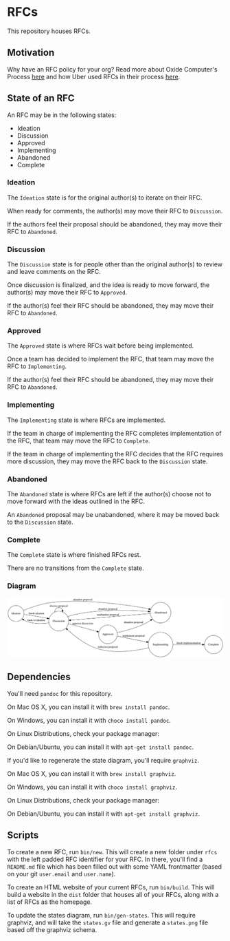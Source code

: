 # RFCs

This repository houses RFCs.

## Motivation

Why have an RFC policy for your org? Read more about Oxide Computer's Process [here](https://oxide.computer/blog/rfd-1-requests-for-discussion) and how Uber used RFCs in their process [here](https://blog.pragmaticengineer.com/scaling-engineering-teams-via-writing-things-down-rfcs/).

## State of an RFC

An RFC may be in the following states:

- Ideation
- Discussion
- Approved
- Implementing
- Abandoned
- Complete

### Ideation

The `Ideation` state is for the original author(s) to iterate on their RFC. 

When ready for comments, the author(s) may move their RFC to `Discussion`.

If the authors feel their proposal should be abandoned, they may move their RFC to `Abandoned`. 

### Discussion

The `Discussion` state is for people other than the original author(s) to review and leave comments on the RFC.

Once discussion is finalized, and the idea is ready to move forward, the author(s) may move their RFC to `Approved`.

If the author(s) feel their RFC should be abandoned, they may move their RFC to `Abandoned`.

### Approved

The `Approved` state is where RFCs wait before being implemented.

Once a team has decided to implement the RFC, that team may move the RFC to `Implementing`.

If the author(s) feel their RFC should be abandoned, they may move their RFC to `Abandoned`.

### Implementing

The `Implementing` state is where RFCs are implemented. 

If the team in charge of implementing the RFC completes implementation of the RFC, that team may move the RFC to `Complete`.

If the team in charge of implementing the RFC decides that the RFC requires more discussion, they may move the RFC back to the `Discussion` state.

### Abandoned

The `Abandoned` state is where RFCs are left if the author(s) choose not to move forward with the ideas outlined in the RFC.

An `Abandoned` proposal may be unabandoned, where it may be moved back to the `Discussion` state.

### Complete

The `Complete` state is where finished RFCs rest.

There are no transitions from the `Complete` state.

### Diagram

![State of an RFC](./states.png)

## Dependencies

You'll need `pandoc` for this repository.

On Mac OS X, you can install it with `brew install pandoc`.

On Windows, you can install it with `choco install pandoc`.

On Linux Distributions, check your package manager:

On Debian/Ubuntu, you can install it with `apt-get install pandoc`.

If you'd like to regenerate the state diagram, you'll require `graphviz`.

On Mac OS X, you can install it with `brew install graphviz`.

On Windows, you can install it with `choco install graphviz`.

On Linux Distributions, check your package manager:

On Debian/Ubuntu, you can install it with `apt-get install graphviz`. 

## Scripts

To create a new RFC, run `bin/new`. This will create a new folder under `rfcs` with the left padded RFC identifier for your RFC. In there, you'll find a `README.md` file which has been filled out with some YAML frontmatter (based on your git `user.email` and `user.name`).

To create an HTML website of your current RFCs, run `bin/build`. This will build a website in the `dist` folder that houses all of your RFCs, along with a list of RFCs as the homepage.

To update the states diagram, run `bin/gen-states`. This will require graphviz, and will take the `states.gv` file and generate a `states.png` file based off the graphviz schema.

